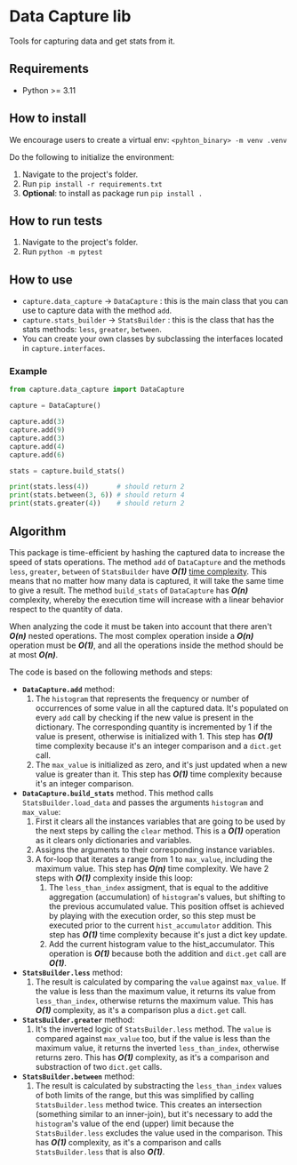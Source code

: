 # Data Capture lib
Tools for capturing data and get stats from it.

## Requirements
- Python >= 3.11

## How to install

We encourage users to create a virtual env: `<pyhton_binary> -m venv .venv`

Do the following to initialize the environment:
1. Navigate to the project's folder.
2. Run `pip install -r requirements.txt`
3. **Optional**: to install as package run `pip install .`

## How to run tests

1. Navigate to the project's folder.
2. Run `python -m pytest`

## How to use

- `capture.data_capture` -> `DataCapture` : this is the main class that you can use to capture data with the method `add`.
- `capture.stats_builder` -> `StatsBuilder` : this is the class that has the stats methods: `less`, `greater`, `between`.
- You can create your own classes by subclassing the interfaces located in `capture.interfaces`.

### Example

```Python
from capture.data_capture import DataCapture

capture = DataCapture()

capture.add(3)
capture.add(9)
capture.add(3)
capture.add(4)
capture.add(6)

stats = capture.build_stats()

print(stats.less(4))       # should return 2
print(stats.between(3, 6)) # should return 4
print(stats.greater(4))    # should return 2
```

## Algorithm

This package is time-efficient by hashing the captured data to increase the speed of stats operations. The method `add` of `DataCapture` and the methods `less`, `greater`, `between` of `StatsBuilder` have ***O(1)*** [time complexity](https://wiki.python.org/moin/TimeComplexity). This means that no matter how many data is captured, it will take the same time to give a result. The method `build_stats` of `DataCapture` has ***O(n)*** complexity, whereby the execution time will increase with a linear behavior respect to the quantity of data.

When analyzing the code it must be taken into account that there aren't ***O(n)*** nested operations. The most complex operation inside a ***O(n)*** operation must be ***O(1)***, and all the operations inside the method should be at most ***O(n)***.

The code is based on the following methods and steps:
- **`DataCapture.add`** method:
    1. The `histogram` that represents the frequency or number of occurrences of some value in all the captured data. It's populated on every `add` call by checking if the new value is present in the dictionary. The corresponding quantity is incremented by 1 if the value is present, otherwise is initialized with 1. This step has ***O(1)*** time complexity because it's an integer comparison and a `dict.get` call.
    2. The `max_value` is initialized as zero, and it's just updated when a new value is greater than it. This step has ***O(1)*** time complexity because it's an integer comparison.
- **`DataCapture.build_stats`** method. This method calls `StatsBuilder.load_data` and passes the arguments `histogram` and `max_value`:
    1. First it clears all the instances variables that are going to be used by the next steps by calling the `clear` method. This is a ***O(1)*** operation as it clears only dictionaries and variables.
    2. Assigns the arguments to their corresponding instance variables.
    3. A for-loop that iterates a range from 1 to `max_value`, including the maximum value. This step has ***O(n)*** time complexity. We have 2 steps with ***O(1)*** complexity inside this loop:
        1. The `less_than_index` assigment, that is equal to the additive aggregation (accumulation) of `histogram`'s values, but shifting to the previous accumulated value. This position offset is achieved by playing with the execution order, so this step must be executed prior to the current `hist_accumulator` addition. This step has ***O(1)*** time complexity because it's just a dict key update.
        2. Add the current histogram value to the hist_accumulator. This operation is ***O(1)*** because both the addition and `dict.get` call are ***O(1)***.
- **`StatsBuilder.less`** method:
    1. The result is calculated by comparing the `value` against `max_value`. If the value is less than the maximum value, it returns its value from `less_than_index`, otherwise returns the maximum value. This has ***O(1)*** complexity, as it's a comparison plus a `dict.get` call.
- **`StatsBuilder.greater`** method:
    1. It's the inverted logic of `StatsBuilder.less` method. The `value` is compared against `max_value` too, but if the value is less than the maximum value, it returns the inverted `less_than_index`, otherwise returns zero. This has ***O(1)*** complexity, as it's a comparison and substraction of two `dict.get` calls.
- **`StatsBuilder.between`** method:
    1. The result is calculated by substracting the `less_than_index` values of both limits of the range, but this was simplified by calling `StatsBuilder.less` method twice. This creates an intersection (something similar to an inner-join), but it's necessary to add the `histogram`'s value of the end (upper) limit because the `StatsBuilder.less` excludes the value used in the comparison. This has ***O(1)*** complexity, as it's a comparison and calls `StatsBuilder.less` that is also ***O(1)***.
